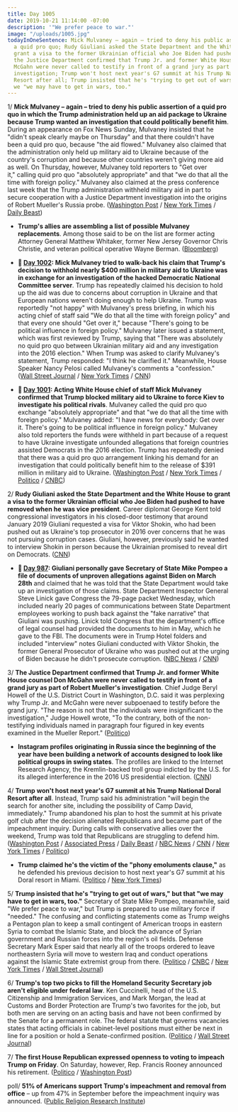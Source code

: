```yaml
---
title: Day 1005
date: 2019-10-21 11:14:00 -07:00
description: '"We prefer peace to war."'
image: "/uploads/1005.jpg"
todayInOneSentence: Mick Mulvaney – again – tried to deny his public assertion of
  a quid pro quo; Rudy Giuliani asked the State Department and the White House to
  grant a visa to the former Ukrainian official who Joe Biden had pushed to have removed;
  the Justice Department confirmed that Trump Jr. and former White House counsel Don
  McGahn were never called to testify in front of a grand jury as part of Robert Mueller's
  investigation; Trump won't host next year's G7 summit at his Trump National Doral
  Resort after all; Trump insisted that he's "trying to get out of wars," but that
  we "we may have to get in wars, too."
---
```


1/ **Mick Mulvaney – again – tried to deny his public assertion of a quid pro quo in which the Trump administration held up an aid package to Ukraine because Trump wanted an investigation that could politically benefit him**. During an appearance on Fox News Sunday, Mulvaney insisted that he "didn't speak clearly maybe on Thursday" and that there couldn't have been a quid pro quo, because "the aid flowed." Mulvaney also claimed that the administration only held up military aid to Ukraine because of the country's corruption and because other countries weren't giving more aid as well. On Thursday, however, Mulvaney told reporters to "Get over it," calling quid pro quo "absolutely appropriate" and that "we do that all the time with foreign policy." Mulvaney also claimed at the press conference last week that the Trump administration withheld military aid in part to secure cooperation with a Justice Department investigation into the origins of Robert Mueller's Russia probe. ([Washington Post](https://www.washingtonpost.com/politics/mulvaney-continues-to-back-away-from-quid-pro-quo-as-top-diplomat-defends-giulianis-role-in-ukraine/2019/10/20/b3d41280-f342-11e9-8cf0-4cc99f74d127_story.html) / [New York Times](https://www.nytimes.com/2019/10/20/us/politics/mick-mulvaney-ukraine.html) / [Daily Beast](https://www.thedailybeast.com/mick-mulvaneys-ukraine-story-undercut-by-trumps-former-diplomat-to-the-country))

* **Trump's allies are assembling a list of possible Mulvaney replacements**. Among those said to be on the list are former acting Attorney General Matthew Whitaker, former New Jersey Governor Chris Christie, and veteran political operative Wayne Berman. ([Bloomberg](https://www.bloomberg.com/news/articles/2019-10-20/trump-s-advisers-craft-list-of-potential-mulvaney-replacements))

* **📌 [Day 1002](https://whatthefuckjusthappenedtoday.com/2019/10/18/day-1002/#1-mick-mulvaney-tried-to-walk-back-h): Mick Mulvaney tried to walk-back his claim that Trump's decision to withhold nearly $400 million in military aid to Ukraine was in exchange for an investigation of the hacked Democratic National Committee server**. Trump has repeatedly claimed his decision to hold up the aid was due to concerns about corruption in Ukraine and that European nations weren't doing enough to help Ukraine. Trump was reportedly "not happy" with Mulvaney's press briefing, in which his acting chief of staff said "We do that all the time with foreign policy" and that every one should "Get over it," because "There's going to be political influence in foreign policy." Mulvaney later issued a statement, which was first reviewed by Trump, saying that "There was absolutely no quid pro quo between Ukrainian military aid and any investigation into the 2016 election." When Trump was asked to clarify Mulvaney's statement, Trump responded: "I think he clarified it." Meanwhile, House Speaker Nancy Pelosi called Mulvaney's comments a "confession." ([Wall Street Journal](https://www.wsj.com/articles/mulvaney-says-holdup-of-ukraine-aid-was-related-to-trumps-demand-for-2016-election-probe-11571338443) / [New York Times](https://www.nytimes.com/2019/10/17/us/politics/mick-mulvaney-trump-ukraine.html) / [CNN](https://www.cnn.com/2019/10/17/politics/trump-unhappy-mulvaney-quid-pro-quo/index.html))

* **📌 [Day 1001](https://whatthefuckjusthappenedtoday.com/2019/10/17/day-1001/#1-acting-white-house-chief-of-staff): Acting White House chief of staff Mick Mulvaney confirmed that Trump blocked military aid to Ukraine to force Kiev to investigate his political rivals**. Mulvaney called the quid pro quo exchange "absolutely appropriate" and that "we do that all the time with foreign policy." Mulvaney added: "I have news for everybody: Get over it. There's going to be political influence in foreign policy." Mulvaney also told reporters the funds were withheld in part because of a request to have Ukraine investigate unfounded allegations that foreign countries assisted Democrats in the 2016 election. Trump has repeatedly denied that there was a quid pro quo arrangement linking his demand for an investigation that could politically benefit him to the release of $391 million in military aid to Ukraine. ([Washington Post](https://www.washingtonpost.com/national-security/trumps-envoy-tells-congress-the-president-outsourced-ukraine-policy-to-giuliani/2019/10/17/484b30d0-f0ee-11e9-b648-76bcf86eb67e_story.html) / [New York Times](https://www.nytimes.com/2019/10/17/us/politics/donald-trump-impeachment-news.html#link-55fe453b) / [Politico](https://www.politico.com/news/2019/10/17/mulvaney-confirms-ukraine-aid-2016-probe-050156) / [CNBC](https://www.cnbc.com/2019/10/17/mulvaney-says-trump-quid-pro-quo-on-ukraine-aid-not-tied-to-biden.html))

2/ **Rudy Giuliani asked the State Department and the White House to grant a visa to the former Ukrainian official who Joe Biden had pushed to have removed when he was vice president**. Career diplomat George Kent told congressional investigators in his closed-door testimony that around January 2019 Giuliani requested a visa for Viktor Shokin, who had been pushed out as Ukraine's top prosecutor in 2016 over concerns that he was not pursuing corruption cases. Giuliani, however, previously said he wanted to interview Shokin in person because the Ukrainian promised to reveal dirt on Democrats. ([CNN](https://www.cnn.com/2019/10/18/politics/giuliani-shokin-state-visa-george-kent/index.html))

* **📌 [Day 987](https://whatthefuckjusthappenedtoday.com/2019/10/03/day-987/#5-giuliani-personally-gave-secretary): Giuliani personally gave Secretary of State Mike Pompeo a file of documents of unproven allegations against Biden on March 28th** and claimed that he was told that the State Department would take up an investigation of those claims. State Department Inspector General Steve Linick gave Congress the 79-page packet Wednesday, which included nearly 20 pages of communications between State Department employees working to push back against the "fake narrative" that Giuliani was pushing. Linick told Congress that the department's office of legal counsel had provided the documents to him in May, which he gave to the FBI. The documents were in Trump Hotel folders and included "interview" notes Giuliani conducted with Viktor Shokin, the former General Prosecutor of Ukraine who was pushed out at the urging of Biden because he didn't prosecute corruption. ([NBC News](https://www.nbcnews.com/politics/trump-impeachment-inquiry/giuliani-says-state-dept-vowed-investigate-after-he-gave-ukraine-n1061931) / [CNN](https://www.cnn.com/2019/10/02/politics/state-department-inspector-general-briefing-congress/index.html))

3/ **The Justice Department confirmed that Trump Jr. and former White House counsel Don McGahn were never called to testify in front of a grand jury as part of Robert Mueller's investigation**. Chief Judge Beryl Howell of the U.S. District Court in Washington, D.C. said it was perplexing why Trump Jr. and McGahn were never subpoenaed to testify before the grand jury. "The reason is not that the individuals were insignificant to the investigation," Judge Howell wrote, "To the contrary, both of the non-testifying individuals named in paragraph four figured in key events examined in the Mueller Report." ([Politico](https://www.politico.com/news/2019/10/20/trump-mcgahn-testify-grand-jury-052591))

* **Instagram profiles originating in Russia since the beginning of the year have been building a network of accounts designed to look like political groups in swing states**. The profiles are linked to the Internet Research Agency, the Kremlin-backed troll group indicted by the U.S. for its alleged interference in the 2016 US presidential election. ([CNN](https://www.cnn.com/2019/10/21/tech/russia-instagram-accounts-2020-election/index.html))

4/ **Trump won't host next year's G7 summit at his Trump National Doral Resort after all**. Instead, Trump said his administration "will begin the search for another site, including the possibility of Camp David, immediately." Trump abandoned his plan to host the summit at his private golf club after the decision alienated Republicans and became part of the impeachment inquiry. During calls with conservative allies over the weekend, Trump was told that Republicans are struggling to defend him. ([Washington Post](https://www.washingtonpost.com/politics/trump-reversed-course-on-hosting-g-7-at-his-club-after-learning-that-impeachment-weary-republicans-were-tired-of-defending-him/2019/10/20/edbb3f36-f36b-11e9-829d-87b12c2f85dd_story.html) / [Associated Press](https://apnews.com/d3a7b2d762c9472c8eeec811f33afc47) / [Daily Beast](https://www.thedailybeast.com/trump-reverses-on-using-doral-resort-for-g7-blames-crazed-and-irrational-hostility-for-his-change-of-mind) / [NBC News](https://www.nbcnews.com/politics/donald-trump/trump-says-his-florida-doral-resort-will-no-longer-host-n1069081) / [CNN](https://www.cnn.com/2019/10/19/politics/trump-property-no-longer-considered-for-g7-summit/index.html) / [New York Times](https://www.nytimes.com/2019/10/19/us/politics/trump-doral-g7.html) / [Politico](https://www.politico.com/news/2019/10/19/trump-says-his-doral-resort-will-no-longer-host-g7-summit-000292))

* **Trump claimed he's the victim of the "phony emoluments clause,"** as he defended his previous decision to host next year's G7 summit at his Doral resort in Miami. ([Politico](https://www.politico.com/news/2019/10/21/trump-emoluments-clause-053289) / [New York Times](https://www.nytimes.com/2019/10/21/us/trump-republicans-impeachment.html))

5/ **Trump insisted that he's "trying to get out of wars," but that "we may have to get in wars, too."** Secretary of State Mike Pompeo, meanwhile, said "We prefer peace to war," but Trump is prepared to use military force if "needed." The confusing and conflicting statements come as Trump weighs a Pentagon plan to keep a small contingent of American troops in eastern Syria to combat the Islamic State, and block the advance of Syrian government and Russian forces into the region's oil fields. Defense Secretary Mark Esper said that nearly all of the troops ordered to leave northeastern Syria will move to western Iraq and conduct operations against the Islamic State extremist group from there. ([Politico](https://www.politico.com/news/2019/10/21/trump-united-states-wars-iran-053341) / [CNBC](https://www.cnbc.com/2019/10/21/pompeo-trump-is-fully-prepared-for-military-action-against-turkey.html) / [New York Times](https://www.nytimes.com/2019/10/20/world/middleeast/trump-troops-syria-turkey.html) / [Wall Street Journal](https://www.wsj.com/articles/u-s-troops-leaving-syria-will-be-assigned-to-iraq-defense-chief-says-11571542784))

6/ **Trump's top two picks to fill the Homeland Security Secretary job aren't eligible under federal law**. Ken Cuccinelli, head of the U.S. Citizenship and Immigration Services, and Mark Morgan, the lead at Customs and Border Protection are Trump's two favorites for the job, but both men are serving on an acting basis and have not been confirmed by the Senate for a permanent role. The federal statute that governs vacancies states that acting officials in cabinet-level positions must either be next in line for a position or hold a Senate-confirmed position. ([Politico](https://www.politico.com/news/2019/10/21/immigration-white-house-trump-secretary-053277) / [Wall Street Journal](https://www.wsj.com/articles/white-house-personnel-director-told-trump-that-top-candidates-for-acting-dhs-secretary-aren-t-eligible-11571683702))

7/ **The first House Republican expressed openness to voting to impeach Trump on Friday**. On Saturday, however, Rep. Francis Rooney announced his retirement. ([Politico](https://www.politico.com/news/2019/10/19/francis-rooney-announce-retirement-000291) / [Washington Post](https://www.washingtonpost.com/powerpost/i-didnt-take-this-job-to-keep-it-gop-rep-rooney-hints-hes-open-to-impeachment/2019/10/18/3958e684-f1d0-11e9-b648-76bcf86eb67e_story.html))

poll/ **51% of Americans support Trump's impeachment and removal from office** – up from 47% in September before the impeachment inquiry was announced. ([Public Religion Research Institute](https://www.prri.org/press-release/from-impeachment-to-issue-priorities-democrats-and-republicans-inhabiting-increasingly-different-worlds/))